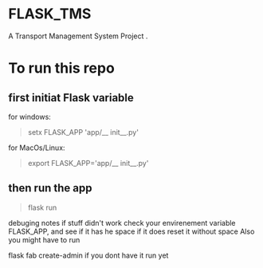 # FLASK_TMS
A Transport Management System Project .

# To run this repo
## first initiat Flask variable 
for windows: 
> setx FLASK_APP 'app/__ init__.py'

for MacOs/Linux:
> export FLASK_APP='app/__ init__.py'

## then run the app
> flask run

debuging notes
if stuff didn't work check your envirenement variable FLASK_APP, and see if it has he space if it does reset it without space Also you might have to run

flask fab create-admin if you dont have it run yet
